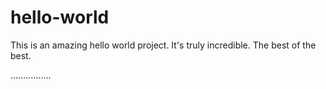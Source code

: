 # hello-world

This is an amazing hello world project. It's truly incredible. The best of the best.

................
